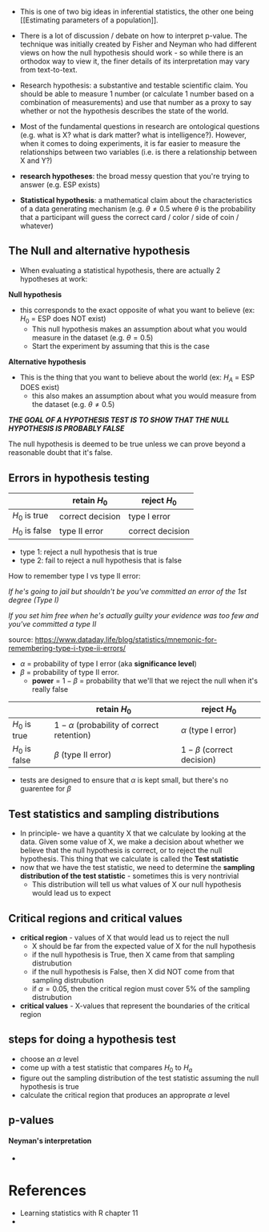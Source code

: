 - This is one of two big ideas in inferential statistics, the other one being [[Estimating parameters of a population]].

- There is a lot of discussion / debate on how to interpret p-value. The technique was initially created by Fisher and Neyman who had different views on how the null hypothesis should work - so while there is an orthodox way to view it, the finer details of its interpretation may vary from text-to-text.


- Research hypothesis: a substantive and testable scientific claim. You should be able to measure 1 number (or calculate 1 number based on a combination of measurements) and use that number as a proxy to say whether or not the hypothesis describes the state of the world. 


- Most of the fundamental questions in research are ontological questions (e.g. what is X? what is dark matter? what is intelligence?). However, when it comes to doing experiments, it is far easier to measure the relationships between two variables (i.e. is there a relationship between X and Y?)

- **research hypotheses**: the broad messy question that you're trying to answer (e.g. ESP exists)
- **Statistical hypothesis**: a mathematical claim about the characteristics of a data generating mechanism (e.g. $\theta \neq 0.5$ where $\theta$ is the probability that a  participant will guess the correct card / color / side of coin / whatever)

## The Null and alternative hypothesis

- When evaluating a statistical hypothesis, there are actually 2 hypotheses at work:

**Null hypothesis**
- this corresponds to the exact opposite of what you want to believe (ex: $H_0$ = ESP does NOT exist)
	- This null hypothesis makes an assumption about what you would measure in the dataset (e.g. $\theta = 0.5$) 
	- Start the experiment by assuming that this is the case

**Alternative hypothesis**
- This is the thing that you want to believe about the world (ex: $H_A$ = ESP DOES exist)
	- this also makes an assumption about what you would measure from the dataset (e.g. $\theta \neq 0.5$)

***THE GOAL OF A HYPOTHESIS TEST IS TO SHOW THAT THE NULL HYPOTHESIS IS PROBABLY FALSE***

The null hypothesis is deemed to be true unless we can prove beyond a reasonable doubt that it's false. 

## Errors in hypothesis testing

| | retain $H_0$ | reject $H_0$ |
| --- | --- | --- |
| $H_0$ is true | correct decision | type I error |
| $H_0$ is false | type II error | correct decision |

- type 1: reject a null hypothesis that is true
- type 2: fail to reject a null hypothesis that is false


How to remember type I vs type II error:

*If he's going to jail but shouldn't be
you've committed an error
of the 1st degree (Type I)*

*If you set him free
when he's actually guilty
your evidence was too few
and you've committed a type II*

source: https://www.dataday.life/blog/statistics/mnemonic-for-remembering-type-i-type-ii-errors/

- $\alpha$ =  probability of type I error (aka **significance level**)
- $\beta$ = probability of type II error. 
	- **power** = $1 - \beta$ = probability that we'll that we reject the null when it's really false

| | retain $H_0$ | reject $H_0$ |
| --- | --- | --- |
| $H_0$ is true | $1-\alpha$ (probability of correct retention) | $\alpha$ (type I error) |
| $H_0$ is false | $\beta$ (type II error) | $1-\beta$ (correct decision) |

- tests are designed to ensure that $\alpha$ is kept small, but there's no guarentee for $\beta$ 


## Test statistics and sampling distributions
- In principle- we have a quantity X that we calculate by looking at the data. Given some value of X, we make a decision about whether we believe that the null hypothesis is correct, or to reject the null hypothesis. This thing that we calculate is called the **Test statistic**
- now that we have the test statistic, we need to determine the **sampling distribution of the test statistic** - sometimes this is very nontrivial
	- This distribution will tell us what values of X our null hypothesis would lead us to expect

## Critical regions and critical values
- **critical region** - values of X that would lead us to reject the null
	- X should be far from the expected value of X for the null hypothesis
	- if the null hypothesis is True, then X came from that sampling distrubution
	- if the null hypothesis is False, then X did NOT come from that sampling distrubution 
	- if $\alpha = 0.05$, then the critical region must cover 5% of the sampling distrubution
- **critical values** - X-values that represent the boundaries of the critical region


## steps for doing a hypothesis test

- choose an $\alpha$ level
- come up with a test statistic that compares $H_0$ to $H_a$
- figure out the sampling distribution of the test statistic assuming the null hypothesis is true
- calculate the critical region that produces an approprate $\alpha$ level


## p-values

#### Neyman's interpretation
- 
# References
- Learning statistics with R chapter 11
-  